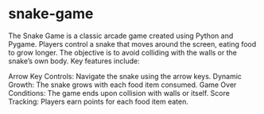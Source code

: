 # snake-game

The Snake Game is a classic arcade game created using Python and Pygame. Players control a snake that moves around the screen, eating food to grow longer. The objective is to avoid colliding with the walls or the snake’s own body. Key features include:

Arrow Key Controls: Navigate the snake using the arrow keys.
Dynamic Growth: The snake grows with each food item consumed.
Game Over Conditions: The game ends upon collision with walls or itself.
Score Tracking: Players earn points for each food item eaten.
